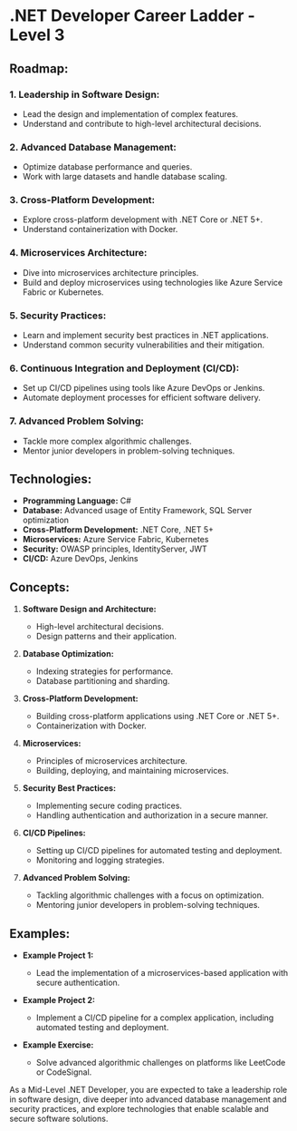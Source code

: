 # .NET Developer Career Ladder - Level 3

## Roadmap:

### 1. Leadership in Software Design:
   - Lead the design and implementation of complex features.
   - Understand and contribute to high-level architectural decisions.

### 2. Advanced Database Management:
   - Optimize database performance and queries.
   - Work with large datasets and handle database scaling.

### 3. Cross-Platform Development:
   - Explore cross-platform development with .NET Core or .NET 5+.
   - Understand containerization with Docker.

### 4. Microservices Architecture:
   - Dive into microservices architecture principles.
   - Build and deploy microservices using technologies like Azure Service Fabric or Kubernetes.

### 5. Security Practices:
   - Learn and implement security best practices in .NET applications.
   - Understand common security vulnerabilities and their mitigation.

### 6. Continuous Integration and Deployment (CI/CD):
   - Set up CI/CD pipelines using tools like Azure DevOps or Jenkins.
   - Automate deployment processes for efficient software delivery.

### 7. Advanced Problem Solving:
   - Tackle more complex algorithmic challenges.
   - Mentor junior developers in problem-solving techniques.

## Technologies:

- **Programming Language:** C#
- **Database:** Advanced usage of Entity Framework, SQL Server optimization
- **Cross-Platform Development:** .NET Core, .NET 5+
- **Microservices:** Azure Service Fabric, Kubernetes
- **Security:** OWASP principles, IdentityServer, JWT
- **CI/CD:** Azure DevOps, Jenkins

## Concepts:

1. **Software Design and Architecture:**
   - High-level architectural decisions.
   - Design patterns and their application.

2. **Database Optimization:**
   - Indexing strategies for performance.
   - Database partitioning and sharding.

3. **Cross-Platform Development:**
   - Building cross-platform applications using .NET Core or .NET 5+.
   - Containerization with Docker.

4. **Microservices:**
   - Principles of microservices architecture.
   - Building, deploying, and maintaining microservices.

5. **Security Best Practices:**
   - Implementing secure coding practices.
   - Handling authentication and authorization in a secure manner.

6. **CI/CD Pipelines:**
   - Setting up CI/CD pipelines for automated testing and deployment.
   - Monitoring and logging strategies.

7. **Advanced Problem Solving:**
   - Tackling algorithmic challenges with a focus on optimization.
   - Mentoring junior developers in problem-solving techniques.

## Examples:

- **Example Project 1:**
   - Lead the implementation of a microservices-based application with secure authentication.

- **Example Project 2:**
   - Implement a CI/CD pipeline for a complex application, including automated testing and deployment.

- **Example Exercise:**
   - Solve advanced algorithmic challenges on platforms like LeetCode or CodeSignal.

As a Mid-Level .NET Developer, you are expected to take a leadership role in software design, dive deeper into advanced database management and security practices, and explore technologies that enable scalable and secure software solutions.

